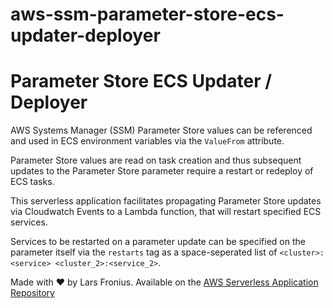 # aws-ssm-parameter-store-ecs-updater-deployer

# Parameter Store ECS Updater / Deployer

AWS Systems Manager (SSM) Parameter Store values can be referenced and used in ECS environment variables via the `ValueFrom` attribute. 

Parameter Store values are read on task creation and thus subsequent updates to the Parameter Store parameter require a restart or redeploy of ECS tasks.

This serverless application facilitates propagating Parameter Store updates via Cloudwatch Events to a Lambda function, that will restart specified ECS services.

Services to be restarted on a parameter update can be specified on the parameter itself via the `restarts` tag as a space-seperated list of `<cluster>:<service> <cluster_2>:<service_2>`.

Made with ❤️ by Lars Fronius. Available on the [AWS Serverless Application Repository](https://aws.amazon.com/serverless)

